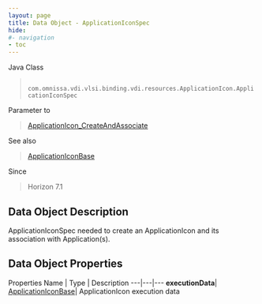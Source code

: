 ```yaml
---
layout: page
title: Data Object - ApplicationIconSpec
hide:
#- navigation
- toc
---
```






Java Class
> ` com.omnissa.vdi.vlsi.binding.vdi.resources.ApplicationIcon.ApplicationIconSpec`

Parameter to
> [ApplicationIcon_CreateAndAssociate](vdi.resources.ApplicationIcon.md#createAndAssociate)

See also
> [ApplicationIconBase](vdi.resources.ApplicationIcon.ApplicationIconBase.md)

Since
> Horizon 7.1


## Data Object Description

ApplicationIconSpec needed to create an ApplicationIcon and its association with Application(s).

## Data Object Properties
Properties
Name |  Type |  Description
---|---|---
**executionData**| [ApplicationIconBase](vdi.resources.ApplicationIcon.ApplicationIconBase.md)|  ApplicationIcon execution data


 
